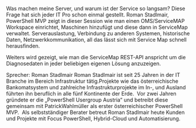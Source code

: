 Was machen meine Server, und warum ist der Service so langsam? Diese Frage hat sich jeder IT Pro schon einmal gestellt.
Roman Stadlmair, PowerShell MVP zeigt in dieser Session wie man einen OMS/ServiceMAP Workspace einrichtet, Maschinen hinzufügt und diese dann in ServiceMap verwaltet.
Serverauslastung, Verbindung zu anderen Systemen, historische Daten, Netzwerkkommunikation, all das lässt sich mit Service Map schnell herausfinden.

Weiters wird gezeigt, wie man die ServiceMap REST-API anspricht um die Diagnosedaten in jeder beliebigen eigenen Lösung anzuzeigen.

Sprecher: Roman Stadlmair
Roman Stadlmair ist seit 25 Jahren in der IT Branche im Bereich Infrastruktur tätig.Projekte wie das österreichische Bankomatsystem und zahlreiche Infrastrukturprojekte im In-, und Ausland führten ihn beruflich in alle fünf Kontinente der Erde.  Vor zwei Jahren gründete er die „PowerShell Usergroup Austria“ und betreibt diese gemeinsam mit PatrickWahlmüller als erster österreichischer PowerShell MVP.  Als selbstständiger Berater betreut Roman Stadlmair heute Kunden und Projekte mit Focus PowerShell, Hybrid-Cloud und Automatisierung.
